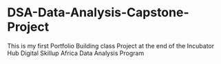 # DSA-Data-Analysis-Capstone-Project
This is my first Portfolio Building class Project at the end of the Incubator Hub Digital Skillup Africa Data Analysis Program
